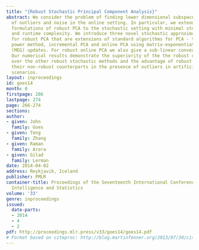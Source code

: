 ```yaml
---
title: "{Robust Stochastic Principal Component Analysis}"
abstract: We consider the problem of finding lower dimensional subspaces in the presence
  of outliers and noise in the online setting. In particular, we extend previous batch
  formulations of robust PCA to the stochastic setting with minimal storage requirements
  and runtime complexity. We introduce three novel stochastic approximation algorithms
  for robust PCA that are extensions of standard algorithms for PCA - the stochastic
  power method, incremental PCA and online PCA using matrix-exponentiated-gradient
  (MEG) updates. For robust online PCA we also give a sub-linear convergence guarantee.
  Our numerical results demonstrate the superiority of the the robust online method
  over the other robust stochastic methods and the advantage of robust methods over
  their non-robust counterparts in the presence of outliers in artificial and real
  scenarios.
layout: inproceedings
id: goes14
month: 0
firstpage: 266
lastpage: 274
page: 266-274
sections: 
author:
- given: John
  family: Goes
- given: Teng
  family: Zhang
- given: Raman
  family: Arora
- given: Gilad
  family: Lerman
date: 2014-04-02
address: Reykjavik, Iceland
publisher: PMLR
container-title: Proceedings of the Seventeenth International Conference on Artificial
  Intelligence and Statistics
volume: '33'
genre: inproceedings
issued:
  date-parts:
  - 2014
  - 4
  - 2
pdf: http://proceedings.mlr.press/v33/goes14/goes14.pdf
# Format based on citeproc: http://blog.martinfenner.org/2013/07/30/citeproc-yaml-for-bibliographies/
---
```

